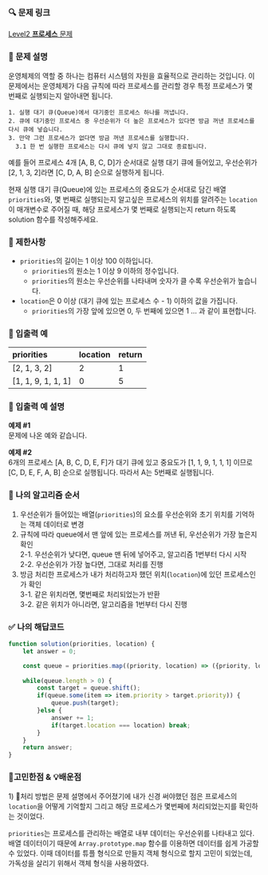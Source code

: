 ### 🔍 문제 링크
[Level2 **프로세스** 문제](https://school.programmers.co.kr/learn/courses/30/lessons/42587)

### 📘 문제 설명
운영체제의 역할 중 하나는 컴퓨터 시스템의 자원을 효율적으로 관리하는 것입니다. 이 문제에서는 운영체제가 다음 규칙에 따라 프로세스를 관리할 경우 특정 프로세스가 몇 번째로 실행되는지 알아내면 됩니다.

```
1. 실행 대기 큐(Queue)에서 대기중인 프로세스 하나를 꺼냅니다.
2. 큐에 대기중인 프로세스 중 우선순위가 더 높은 프로세스가 있다면 방금 꺼낸 프로세스를 다시 큐에 넣습니다.
3. 만약 그런 프로세스가 없다면 방금 꺼낸 프로세스를 실행합니다.
  3.1 한 번 실행한 프로세스는 다시 큐에 넣지 않고 그대로 종료됩니다.
```
예를 들어 프로세스 4개 [A, B, C, D]가 순서대로 실행 대기 큐에 들어있고, 우선순위가 [2, 1, 3, 2]라면 [C, D, A, B] 순으로 실행하게 됩니다.

현재 실행 대기 큐(Queue)에 있는 프로세스의 중요도가 순서대로 담긴 배열 `priorities`와, 몇 번째로 실행되는지 알고싶은 프로세스의 위치를 알려주는 `location`이 매개변수로 주어질 때, 해당 프로세스가 몇 번째로 실행되는지 return 하도록 solution 함수를 작성해주세요.

### 📕 제한사항
- `priorities`의 길이는 1 이상 100 이하입니다.
  - `priorities`의 원소는 1 이상 9 이하의 정수입니다.
  - `priorities`의 원소는 우선순위를 나타내며 숫자가 클 수록 우선순위가 높습니다.
- `location`은 0 이상 (대기 큐에 있는 프로세스 수 - 1) 이하의 값을 가집니다.
  - `priorities`의 가장 앞에 있으면 0, 두 번째에 있으면 1 … 과 같이 표현합니다.

### 📙 입출력 예
|priorities|location|return|
|:---|:---|:---|
|[2, 1, 3, 2]|2|1|
|[1, 1, 9, 1, 1, 1]|0|5|

### 📒 입출력 예 설명
**예제 #1**  
문제에 나온 예와 같습니다.

**예제 #2**  
6개의 프로세스 [A, B, C, D, E, F]가 대기 큐에 있고 중요도가 [1, 1, 9, 1, 1, 1] 이므로 [C, D, E, F, A, B] 순으로 실행됩니다. 따라서 A는 5번째로 실행됩니다.

### 📔 나의 알고리즘 순서
1. 우선순위가 들어있는 배열(`priorities`)의 요소를 우선순위와 초기 위치를 기억하는 객체 데이터로 변경
2. 규칙에 따라 queue에서 맨 앞에 있는 프로세스를 꺼낸 뒤, 우선순위가 가장 높은지 확인  
    2-1. 우선순위가 낮다면, queue 맨 뒤에 넣어주고, 알고리즘 1번부터 다시 시작  
    2-2. 우선순위가 가장 높다면, 그대로 처리를 진행
3. 방금 처리한 프로세스가 내가 처리하고자 했던 위치(`location`)에 있던 프로세스인가 확인  
    3-1. 같은 위치라면, 몇번째로 처리되었는가 반환  
    3-2. 같은 위치가 아니라면, 알고리즘을 1번부터 다시 진행


### ✅ 나의 해답코드
```javascript
function solution(priorities, location) {
    let answer = 0;

    const queue = priorities.map((priority, location) => ({priority, location}));
    
    while(queue.length > 0) {
        const target = queue.shift();
        if(queue.some(item => item.priority > target.priority)) {
            queue.push(target);
        }else {
            answer += 1;
            if(target.location === location) break;
        }
    }
    return answer;
}
```

### 📝고민한점 & 💡배운점
1\) 🤔처리 방법은 문제 설명에서 주어졌기에 내가 신경 써야했던 점은 프로세스의 `location`을 어떻게 기억할지 그리고 해당 프로세스가 몇번째에 처리되었는지를 확인하는 것이었다.

`priorities`는 프로세스를 관리하는 배열로 내부 데이터는 우선순위를 나타내고 있다. 배열 데이터이기 때문에 `Array.prototype.map` 함수를 이용하면 데이터를 쉽게 가공할 수 있었다. 이때 데이터를 튜플 형식으로 만들지 객체 형식으로 할지 고민이 되었는데, 가독성을 살리기 위해서 객체 형식을 사용하였다.
